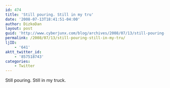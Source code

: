```yaml
---
id: 474
title: 'Still pouring. Still in my tru'
date: '2008-07-13T18:41:51-04:00'
author: DizkoDan
layout: post
guid: 'http://www.cyberjunx.com/blog/archives/2008/07/13/still-pouring-still-in-my-tru/'
permalink: /2008/07/13/still-pouring-still-in-my-tru/
ljID:
    - '641'
aktt_twitter_id:
    - '857518743'
categories:
    - Twitter
---
```


Still pouring. Still in my truck.